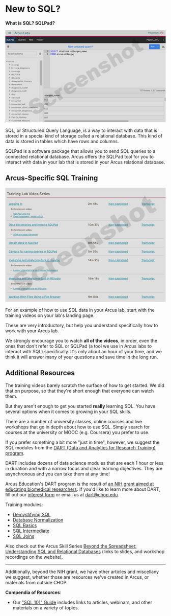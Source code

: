 <!--
link:  https://storage.googleapis.com/chop-dbhi-arcus-education-website-assets/css/styles.css
script: https://kit.fontawesome.com/83b2343bd4.js

title: New to SQL
-->

# New to SQL?

**What is SQL? SQLPad?**

![""](media/sqlpad.png)<!-- style = "border: 1px solid rgb(var(--color-highlight)); max-width: 600px; float: left; margin-right: 2rem; margin-bottom: 2rem;"-->

SQL, or Structured Query Language, is a way to interact with data that is stored in a special kind of storage called a relational database.  This kind of data is stored in tables which have rows and columns.

SQLPad is a software package that allows you to send SQL queries to a connected relational database.  Arcus offers the SQLPad tool for you to interact with data in your lab that is stored in your Arcus relational database.

## Arcus-Specific SQL Training

![""](media/training_videos.png)<!-- style = "border: 1px solid rgb(var(--color-highlight)); max-width: 600px; float: left; margin-right: 2rem; margin-bottom: 2rem;"-->

For an example of how to use SQL data in your Arcus lab, start with the training videos on your lab's landing page.

These are very introductory, but help you understand specifically how to work with your Arcus lab.  

We strongly encourage you to watch **all of the videos**, in order, even the ones that don't refer to SQL or SQLPad (a tool we use in Arcus labs to interact with SQL) specifically.  It's only about an hour of your time, and we think it will answer many of your questions and save time in the long run.

## Additional Resources

The training videos barely scratch the surface of how to get started.  We did that on purpose, so that they're short enough that everyone can watch them.

But they aren't enough to get you started **really** learning SQL.  You have several options when it comes to growing in your SQL skills.

There are a number of university classes, online courses and live workshops that go in depth about how to use SQL.  Simply search for courses at the university or MOOC (e.g. Coursera) you prefer to use.

If you prefer something a bit more "just in time", however, we suggest the SQL modules from the [DART (Data and Analytics for Research Training) program](https://arcus.github.io/education_modules/).

DART includes dozens of data science modules that are each 1 hour or less in duration and with a narrow focus and clear learning objectives.  They are asynchronous and you can take them at any time!

<div class = "cool-fact">

Arcus Education's DART program is the result of [an NIH grant aimed at educating biomedical researchers](https://www.research.chop.edu/announcements/dbhi-and-drexel-collaborate-to-advance-biomedical-data-science-education).
If you'd like to learn more about DART, fill out our [interest form](https://redcap.link/dart-interest) or email us at dart@chop.edu.

</div>

Training modules:

* [Demystifying SQL](https://liascript.github.io/course/?https://raw.githubusercontent.com/arcus/education_modules/main/demystifying_sql/demystifying_sql.md)
* [Database Normalization](https://liascript.github.io/course/?https://raw.githubusercontent.com/arcus/education_modules/main/database_normalization/database_normalization.md)
* [SQL Basics](https://liascript.github.io/course/?https://raw.githubusercontent.com/arcus/education_modules/main/sql_basics/sql_basics.md)
* [SQL Intermediate](https://liascript.github.io/course/?https://raw.githubusercontent.com/arcus/education_modules/main/sql_intermediate/sql_intermediate.md)
* [SQL Joins](https://liascript.github.io/course/?https://raw.githubusercontent.com/arcus/education_modules/main/sql_joins/sql_joins.md)

Also check out the Arcus Skill Series [Beyond the Spreadsheet:  
Understanding SQL and Relational Databases](https://arcus.github.io/arcus_skill_series_sql/) (links to slides, and workshop recordings on the website).

-----

Additionally, beyond the NIH grant, we have other articles and miscellany we suggest, whether those are resources we've created in Arcus, or materials from outside CHOP.

**Compendia of Resources**:

* Our ["SQL 101" Guide](https://education.arcus.chop.edu/guides/sql-101/) includes links to articles, webinars, and other materials on a variety of topics.
